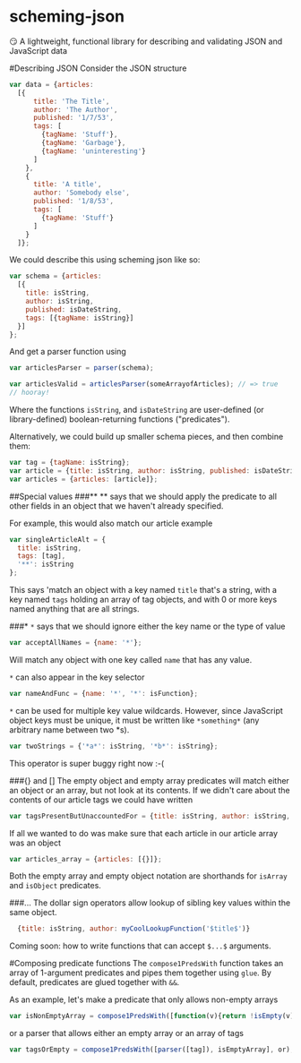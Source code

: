 # scheming-json
😏 A lightweight, functional library for describing and validating JSON and JavaScript data

#Describing JSON
Consider the JSON structure 
```javascript
var data = {articles: 
  [{
      title: 'The Title',
      author: 'The Author',
      published: '1/7/53',
      tags: [
        {tagName: 'Stuff'},
        {tagName: 'Garbage'},
        {tagName: 'uninteresting'}
      ]
    },
    {
      title: 'A title',
      author: 'Somebody else',
      published: '1/8/53',
      tags: [
        {tagName: 'Stuff'}
      ]
    }
  ]};
```
We could describe this using scheming json like so:
```javascript
var schema = {articles: 
  [{
    title: isString,
    author: isString,
    published: isDateString,
    tags: [{tagName: isString}]
  }]
};
```
And get a parser function using
```javascript
var articlesParser = parser(schema);

var articlesValid = articlesParser(someArrayofArticles); // => true
// hooray!
```

Where the functions `isString`, and `isDateString` are user-defined (or library-defined) boolean-returning functions ("predicates").

Alternatively, we could build up smaller schema pieces, and then combine them:
```javascript
var tag = {tagName: isString};
var article = {title: isString, author: isString, published: isDateString, tags[tag]};
var articles = {articles: [article]};
```


##Special values
###**
** says that we should apply the predicate to all other fields in an object that we haven't already specified.

For example, this would also match our article example
```javascript
var singleArticleAlt = {
  title: isString,
  tags: [tag],
  '**': isString
};
```
This says 'match an object with a key named `title` that's a string, with a key named `tags` holding an array of tag objects, and with 0 or more keys named anything that are all strings.

###*
`*` says that we should ignore either the key name or the type of value
```javascript
var acceptAllNames = {name: '*'};
```
Will match any object with one key called `name` that has any value.

`*` can also appear in the key selector
```javascript
var nameAndFunc = {name: '*', '*': isFunction};
```

`*` can be used for multiple key value wildcards. However, since JavaScript object keys must be unique, it must be
written like `*something*` (any arbitrary name between two *s).

```javascript
var twoStrings = {'*a*': isString, '*b*': isString};
```
This operator is super buggy right now :-(

###{} and []
The empty object and empty array predicates will match either an object or an array, but not look at its contents.
If we didn't care about the contents of our article tags we could have written
```javascript
var tagsPresentButUnaccountedFor = {title: isString, author: isString, published: isDateString, tags []};
```

If all we wanted to do was make sure that each article in our article array was an object
```javascript
var articles_array = {articles: [{}]};
```

Both the empty array and empty object notation are shorthands for `isArray` and `isObject` predicates.

###$...$
The dollar sign operators allow lookup of sibling key values within the same object.

```javascript
  {title: isString, author: myCoolLookupFunction('$title$')}
```

Coming soon: how to write functions that can accept `$...$` arguments.


#Composing predicate functions
The `compose1PredsWith` function takes an array of 1-argument predicates and pipes them together using `glue`.
By default, predicates are glued together with `&&`.

As an example, let's make a predicate that only allows non-empty arrays
```javascript
var isNonEmptyArray = compose1PredsWith([function(v){return !isEmpty(v)}, isArray], and);
```
or a parser that allows either an empty array or an array of tags
```javascript
var tagsOrEmpty = compose1PredsWith([parser([tag]), isEmptyArray], or);
```
